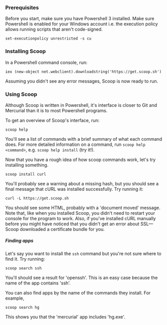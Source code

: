 ### Prerequisites
Before you start, make sure you have Powershell 3 installed. Make sure Powershell is enabled for your Windows account i.e. the execution policy allows running scripts that aren't code-signed.

    set-executionpolicy unrestricted -s cu

### Installing Scoop
In a Powershell command console, run:

    iex (new-object net.webclient).downloadstring('https://get.scoop.sh')

Assuming you didn't see any error messages, Scoop is now ready to run.

### Using Scoop
Although Scoop is written in Powershell, it's interface is closer to Git and Mercurial than it is to most Powershell programs.

To get an overview of Scoop's interface, run:

    scoop help

You'll see a list of commands with a brief summary of what each command does. For more detailed information on a command, run `scoop help <command>`, e.g. `scoop help install` (try it!).

Now that you have a rough idea of how scoop commands work, let's try installing something.

    scoop install curl

You'll probably see a warning about a missing hash, but you should see a final message that cURL was installed successfully. Try running it:

    curl -L https://get.scoop.sh

You should see some HTML, probably with a 'document moved' message. Note that, like when you installed Scoop, you didn't need to restart your console for the program to work. Also, if you've installed cURL manually before you might have noticed that you didn't get an error about SSL—Scoop downloaded a certificate bundle for you.

##### Finding apps
Let's say you want to install the `ssh` command but you're not sure where to find it. Try running:
    
    scoop search ssh

You'll should see a result for 'openssh'. This is an easy case because the name of the app contains 'ssh'.

You can also find apps by the name of the commands they install. For example,

    scoop search hg

This shows you that the 'mercurial' app includes 'hg.exe'.